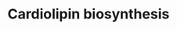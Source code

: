 ---
annotations:
- id: PW:0001345
  parent: classic metabolic pathway
  type: Pathway Ontology
  value: cardiolipin biosynthetic pathway
authors:
- Pjaiswal
- Christine Chichester
- MaintBot
- Egonw
- Eweitz
description: Cardiolipin is one of the important phospholipid present in the inner
  membrane of mitochondria and plays an important role in ATP synthesis mediated by
  oxidative phosphorylation. Pathway is mirrored from the RiceCyc pathway database
  provided by the Gramene project (www.gramene.org). gene assignments are based on
  the sequence homology.
last-edited: 2021-05-21
organisms:
- Oryza sativa
redirect_from:
- /index.php/Pathway:WP2208
- /instance/WP2208
- /instance/WP2208_rr117416
revision: r117416
schema-jsonld:
- '@context': https://schema.org/
  '@id': https://wikipathways.github.io/pathways/WP2208.html
  '@type': Dataset
  creator:
    '@type': Organization
    name: WikiPathways
  description: Cardiolipin is one of the important phospholipid present in the inner
    membrane of mitochondria and plays an important role in ATP synthesis mediated
    by oxidative phosphorylation. Pathway is mirrored from the RiceCyc pathway database
    provided by the Gramene project (www.gramene.org). gene assignments are based
    on the sequence homology.
  keywords:
  - 1,2-diacylglycerol-3-phosphate
  - CDP-diacylglycerol
  - CMP
  - CTP
  - Cardiolipin
  - Diphosphate
  - EC:2.7.7.41
  - EC:2.7.8.5
  - EC:3.1.3.27
  - H2O
  - L-1-phosphatidyl-glycerol
  - L-1-phosphatidylglycerol-phosphate
  - LOC_OS04G57500
  - LOC_Os01g57930
  - LOC_Os01g58390
  - LOC_Os02g05400
  - LOC_Os03g17520
  - LOC_Os04g57500
  - Phosphate
  - cardiolinin synthase
  - sn-glycerol-3-phosphate
  license: CC0
  name: Cardiolipin biosynthesis
seo: CreativeWork
title: Cardiolipin biosynthesis
wpid: WP2208
---